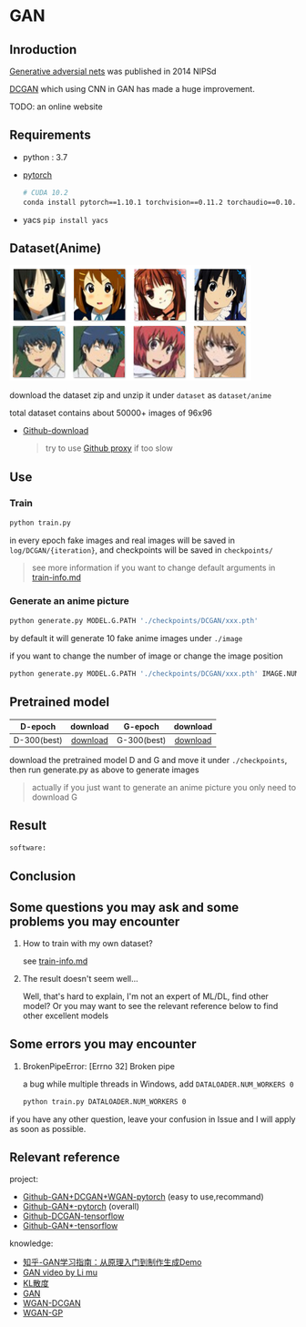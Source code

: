 # GAN

## Inroduction

[Generative adversial nets](https://arxiv.org/abs/1406.2661) was published in 2014 NIPSd

[DCGAN](https://arxiv.org/pdf/1511.06434.pdf) which using CNN in GAN has made a huge improvement.

TODO: an online website

## Requirements

- python : 3.7
- [pytorch](https://pytorch.org/get-started/previous-versions/)

  ```bash
  # CUDA 10.2
  conda install pytorch==1.10.1 torchvision==0.11.2 torchaudio==0.10.1 cudatoolkit=10.2 -c pytorch
  ```

- yacs `pip install yacs`

## Dataset(Anime)

![20220507024303](https://raw.githubusercontent.com/learner-lu/picbed/master/20220507024303.png)![20220507024427](https://raw.githubusercontent.com/learner-lu/picbed/master/20220507024427.png)

download the dataset zip and unzip it under `dataset` as `dataset/anime`

total dataset contains about 50000+ images of 96x96

- [Github-download](https://github.com/luzhixing12345/GAN/releases/download/v0.0.2/faces.zip)

  > try to use [Github proxy](https://ghproxy.com/) if too slow

## Use

### Train

```bash
python train.py
```

in every epoch fake images and real images will be saved in `log/DCGAN/{iteration}`, and checkpoints will be saved in `checkpoints/`

> see more information if you want to change default arguments in [train-info.md](./train-info.md)

### Generate an anime picture

```bash
python generate.py MODEL.G.PATH './checkpoints/DCGAN/xxx.pth'
```

by default it will generate 10 fake anime images under `./image`

if you want to change the number of image or change the image position

```bash
python generate.py MODEL.G.PATH './checkpoints/DCGAN/xxx.pth' IMAGE.NUMBER 20 IMAGE.SAVE_PATH 'another_path'
```

## Pretrained model

|D-epoch|download|G-epoch|download|
|:--:|:--:|:--:|:--:|
|D-300(best)|[download]()|G-300(best)|[download]()|

download the pretrained model D and G and move it under `./checkpoints`, then run generate.py as above to generate images

> actually if you just want to generate an anime picture you only need to download G

## Result

```txt
software: 
```

## Conclusion

## Some questions you may ask and some problems you may encounter

1. How to train with my own dataset?

   see [train-info.md](train-info.md)

2. The result doesn't seem well...

   Well, that's hard to explain, I'm not an expert of ML/DL, find other model? Or you may want to see the relevant reference below to find other excellent models

## Some errors you may encounter

1. BrokenPipeError: [Errno 32] Broken pipe

   a bug while multiple threads in Windows, add `DATALOADER.NUM_WORKERS 0`

   ```bash
   python train.py DATALOADER.NUM_WORKERS 0
   ```

if you have any other question, leave your confusion in Issue and I will apply as soon as possible.

## Relevant reference

project:

- [Github-GAN+DCGAN+WGAN-pytorch](https://github.com/Zeleni9/pytorch-wgan) (easy to use,recommand)
- [Github-GAN*-pytorch](https://github.com/eriklindernoren/PyTorch-GAN) (overall)
- [Github-DCGAN-tensorflow](https://github.com/carpedm20/DCGAN-tensorflow)
- [Github-GAN*-tensorflow](https://github.com/YadiraF/GAN)

knowledge:

- [知乎-GAN学习指南：从原理入门到制作生成Demo](https://zhuanlan.zhihu.com/p/24767059)
- [GAN video by Li mu](https://www.bilibili.com/video/BV1rb4y187vD)
- [KL散度](https://zhuanlan.zhihu.com/p/365400000)
- [GAN](https://www.zhihu.com/search?q=GAN&type=content&sort=upvoted_count)
- [WGAN-DCGAN](https://github.com/martinarjovsky/WassersteinGAN/blob/master/models/dcgan.py)
- [WGAN-GP](https://github.com/EmilienDupont/wgan-gp)